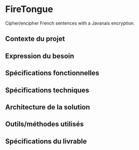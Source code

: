 # FireTongue
Cipher/encipher French sentences with a Javanais encryption.

## Contexte du projet

## Expression du besoin

## Spécifications fonctionnelles

## Spécifications techniques

## Architecture de la solution

## Outils/méthodes utilisés

## Spécifications du livrable
